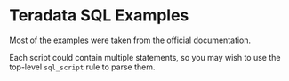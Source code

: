 # Teradata SQL Examples  

Most of the examples were taken from the official documentation.  

Each script could contain multiple statements, so you may wish to use the top-level `sql_script` rule to parse them.  
